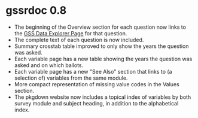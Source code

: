 # gssrdoc 0.8

- The beginning of the Overview section for each question now links to the [GSS Data Explorer Page](https://gssdataexplorer.norc.org) for that question. 
- The complete text of each question is now included. 
- Summary crosstab table improved to only show the years the question was asked.
- Each variable page has a new table showing the years the question was asked and on which ballots. 
- Each variable page has a new "See Also" section that links to (a selection of) variables from the same module.
- More compact representation of missing value codes in the Values section.
- The pkgdown website now includes a topical index of variables by both survey module and subject heading, in addition to the alphabetical index.

